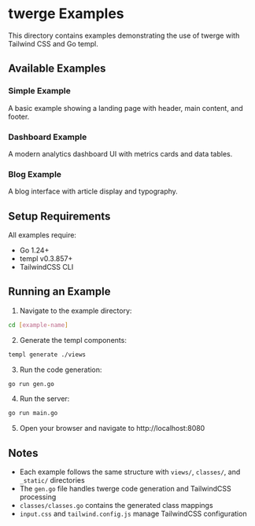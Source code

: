 # twerge Examples

This directory contains examples demonstrating the use of twerge with Tailwind CSS and Go templ.

## Available Examples

### Simple Example
A basic example showing a landing page with header, main content, and footer.

### Dashboard Example
A modern analytics dashboard UI with metrics cards and data tables.

### Blog Example
A blog interface with article display and typography.

## Setup Requirements

All examples require:
- Go 1.24+
- templ v0.3.857+
- TailwindCSS CLI

## Running an Example

1. Navigate to the example directory:
```sh
cd [example-name]
```

2. Generate the templ components:
```sh
templ generate ./views
```

3. Run the code generation:
```sh
go run gen.go
```

4. Run the server:
```sh
go run main.go
```

5. Open your browser and navigate to http://localhost:8080

## Notes

- Each example follows the same structure with `views/`, `classes/`, and `_static/` directories
- The `gen.go` file handles twerge code generation and TailwindCSS processing
- `classes/classes.go` contains the generated class mappings
- `input.css` and `tailwind.config.js` manage TailwindCSS configuration